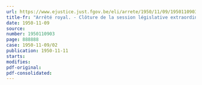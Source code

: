 ```yaml
---
url: https://www.ejustice.just.fgov.be/eli/arrete/1950/11/09/1950110903/justel
title-fr: "Arrêté royal. - Clôture de la session législative extraordinaire de 1950"
date: 1950-11-09
source:
number: 1950110903
page: 888888
case: 1950-11-09/02
publication: 1950-11-11
starts:
modifies:
pdf-original:
pdf-consolidated:
---
```


